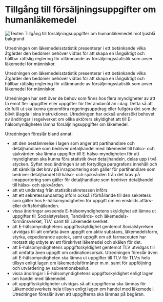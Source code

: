 # Tillgång till försäljningsuppgifter om humanläkemedel

![Texten Tillgång till försäljningsuppgifter om humanläkemedel mot ljusblå bakgrund](/contentassets/2a3108bd95c04f85b24b78c151961e1c/sou-2022-72-omslag-framsida-003.jpg?width=150&quality=85)

Utredningen om läkemedelsstatistik presenterar i ett betänkande vilka åtgärder den bedömer behöver vidtas för att skapa en långsiktigt och hållbar rättslig reglering för utlämnande av försäljningsstatistik som avser läkemedel för människor.

Utredningen om läkemedelsstatistik presenterar i ett betänkande vilka åtgärder den bedömer behöver vidtas för att skapa en långsiktigt och hållbar rättslig reglering för utlämnande av försäljningsstatistik som avser läkemedel för människor.

Utredningen har sett över de behov som finns hos flera myndigheter av att ta emot fler uppgifter eller uppgifter för fler ändamål än i dag. Detta så att de fullt ut ska kunna genomföra regeringsuppdrag eller fullgöra det som de blivit ålagda i sina instruktioner. Utredningen har också undersökt behovet av ändringar i regelverket om olika aktörers skyldighet att till E-hälsomyndigheten lämna försäljningsuppgifter om läkemedel.

Utredningen föreslår bland annat:

* att den bestämmelse i lagen som anger att partihandlare och detaljhandlare som bedriver detaljhandel med läkemedel till hälso- och sjukvården ska lämna uppgifter till E-hälso-myndigheten för att myndigheten ska kunna föra statistik över detaljhandeln, delas upp i två stycken. Syftet med ändringen är att förtydliga paragrafens innehåll och att särskilja det krav på inrapportering som gäller för partihandlare som bedriver detaljhandel till hälso- och sjukvården från det krav på inrapportering som gäller för detaljhandlare som bedriver detaljhandel till hälso- och sjukvården.
* att ett undantag från statistiksekretessen införs
* att ett sekretessundantag införs också i förhållande till den sekretess som gäller hos E-hälsomyndigheten för uppgift om en enskilds affärs- eller driftsförhållanden.
* vissa ändringar avseende E-hälsomyndighetens skyldighet att lämna ut uppgifter till Socialstyrelsen, Tandvårds- och läkemedels-förmånsverket, TLV, samt till Läkemedelsverket.
* att E-hälsomyndighetens uppgiftsskyldighet gentemot Socialstyrelsen utvidgas till att omfatta även uppgift om aktiv substans, läkemedelsform, styrka, expedierande apotek, samt uppgift om att farmaceuten har motsatt sig utbyte av ett förskrivet läkemedel och skälen för det.
* att E-hälsomyndighetens uppgiftsskyldighet gentemot TLV utvidgas till att omfatta även uppgift om ordinationsorsak. Utredningen föreslår även att E-hälsomyndigheten ska lämna ut uppgifter till TLV för TLV:s hela tillsyn enligt lagen om läkemedelsförmåner m.m. samt för uppföljning och utvärdering av subventionsbeslut.
* vissa ändringar i E-hälsomyndighetens uppgiftsskyldighet enligt lagen om handel med läkemedel.
* att uppgiftsskyldigheter utvidgas så att uppgifterna ska lämnas för Läkemedelsverkets hela tillsyn enligt lagen om handel med läkemedel. Utredningen föreslår även att uppgifterna ska lämnas på begäran.
